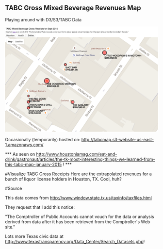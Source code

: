 ## TABC Gross Mixed Beverage Revenues Map
Playing around with D3/S3/TABC Data

![](https://github.com/ianwells/tabc/blob/master/screenshot.png "Looks good!")

Occasionally (temporarily) hosted on:
http://tabcmap.s3-website-us-east-1.amazonaws.com/

*** As seen on http://www.houstoniamag.com/eat-and-drink/gastronaut/articles/the-tk-most-interesting-things-we-learned-from-this-tabc-map-january-2015 ! ***

#Visualize TABC Gross Receipts 
Here are the extrapolated revenues for a bunch of liquor license holders in Houston, TX.  Cool, huh?

#Source

This data comes from http://www.window.state.tx.us/taxinfo/taxfiles.html

They request that I add this notice:

"The Comptroller of Public Accounts cannot vouch for the data or analysis derived from data after it has been retrieved from the Comptroller's Web site."

Lots more Texas civic data at http://www.texastransparency.org/Data_Center/Search_Datasets.php!
